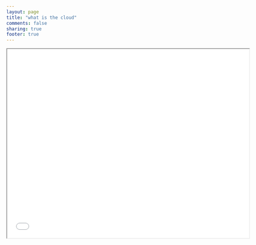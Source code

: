 ```yaml
---
layout: page
title: "what is the cloud"
comments: false
sharing: true
footer: true
---
```


<iframe class="frame" width="640" height="500" src="embedder.html#raw.what-is-the-cloud.html">


[Eduardo Pareja-Tobes](/eparejatobes) on "What is the cloud?" as part of the [_INTERCROSSING_](/intercrossing) course we gave on August 2013: _Cloud Computing and NGS Data Analysis_.